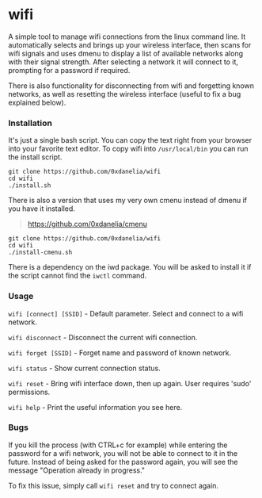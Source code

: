 # wifi
A simple tool to manage wifi connections from the linux command line. It automatically selects and brings up your wireless interface, then scans for wifi signals and uses dmenu to display a list of available networks along with their signal strength. After selecting a network it will connect to it, prompting for a password if required.

There is also functionality for disconnecting from wifi and forgetting known networks, as well as resetting the wireless interface (useful to fix a bug explained below).

### Installation
It's just a single bash script. You can copy the text right from your browser into your favorite text editor.
To copy wifi into `/usr/local/bin` you can run the install script.
```
git clone https://github.com/0xdanelia/wifi
cd wifi
./install.sh
```
There is also a version that uses my very own cmenu instead of dmenu if you have it installed.
> https://github.com/0xdanelia/cmenu
```
git clone https://github.com/0xdanelia/wifi
cd wifi
./install-cmenu.sh
```

There is a dependency on the iwd package. You will be asked to install it if the script cannot find the `iwctl` command.

### Usage

`wifi [connect] [SSID]`   - Default parameter. Select and connect to a wifi network.

`wifi disconnect`   - Disconnect the current wifi connection.

`wifi forget [SSID]`   - Forget name and password of known network.

`wifi status`   - Show current connection status.

`wifi reset`   - Bring wifi interface down, then up again. User requires 'sudo' permissions.

`wifi help`   - Print the useful information you see here.

### Bugs
If you kill the process (with CTRL+c for example) while entering the password for a wifi network, you will not be able to connect to it in the future. Instead of being asked for the password again, you will see the message "Operation already in progress."

To fix this issue, simply call `wifi reset` and try to connect again.
